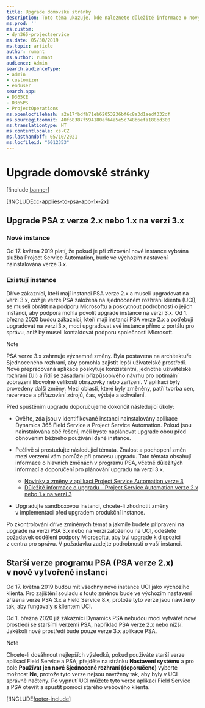 ```yaml
---
title: Upgrade domovské stránky
description: Toto téma ukazuje, kde naleznete důležité informace o nových a změněných funkcích aplikace Dynamics 365 Project Service Automation a o procesu upgradu na nejnovější verzi.
ms.prod: ''
ms.custom:
- dyn365-projectservice
ms.date: 05/30/2019
ms.topic: article
author: rumant
ms.author: rumant
audience: Admin
search.audienceType:
- admin
- customizer
- enduser
search.app:
- D365CE
- D365PS
- ProjectOperations
ms.openlocfilehash: a2e17fbdfb71eb62053236bf6c8a3d1aedf332df
ms.sourcegitcommit: 40f68387f594180af64a5e5c748b6efa188bd300
ms.translationtype: HT
ms.contentlocale: cs-CZ
ms.lasthandoff: 05/10/2021
ms.locfileid: "6012353"
---
```

# <a name="upgrade-home-page"></a>Upgrade domovské stránky

[!include [banner](../includes/psa-now-project-operations.md)]

[!INCLUDE[cc-applies-to-psa-app-1x-2x](../includes/cc-applies-to-psa-app-1x-2x.md)]

## <a name="upgrade-from-psa-version-2x-or-1x-to-version-3x"></a>Upgrade PSA z verze 2.x nebo 1.x na verzi 3.x

### <a name="new-instances"></a>Nové instance

Od 17. května 2019 platí, že pokud je při zřizování nové instance vybrána služba Project Service Automation, bude ve výchozím nastavení nainstalována verze 3.x.

### <a name="existing-instances"></a>Existují instance

Dříve zákazníci, kteří mají instanci PSA verze 2.x a museli upgradovat na verzi 3.x, což je verze PSA založená na sjednoceném rozhraní klienta (UCI), se museli obrátit na podporu Microsoftu a poskytnout podrobnosti o jejich instanci, aby podpora mohla povolit upgrade instance na verzi 3.x. Od 1. března 2020 budou zákazníci, kteří mají instanci PSA verze 2.x a potřebují upgradovat na verzi 3.x, moci upgradovat své instance přímo z portálu pro správu, aniž by museli kontaktovat podporu společnosti Microsoft.  

> [!NOTE]
> PSA verze 3.x zahrnuje významné změny. Byla postavena na architektuře Sjednoceného rozhraní, aby pomohla zajistit lepší uživatelské prostředí. Nově přepracovaná aplikace poskytuje konzistentní, jednotné uživatelské rozhraní (UI) a řídí se zásadami přizpůsobivého návrhu pro optimální zobrazení libovolné velikosti obrazovky nebo zařízení. V aplikaci byly provedeny další změny. Mezi oblasti, které byly změněny, patří tvorba cen, rezervace a přiřazování zdrojů, čas, výdaje a schválení.

Před spuštěním upgradu doporučujeme dokončit následující úkoly:

- Ověřte, zda jsou v identifikované instanci nainstalovány aplikace Dynamics 365 Field Service a Project Service Automation. Pokud jsou nainstalována obě řešení, měli byste naplánovat upgrade obou před obnovením běžného používání dané instance.
- Pečlivě si prostudujte následující témata. Znalost a pochopení změn mezi verzemi vám pomůže při procesu upgradu. Tato témata obsahují informace o hlavních změnách v programu PSA, včetně důležitých informací a doporučení pro plánování upgradu na verzi 3.x.

    - [Novinky a změny v aplikaci Project Service Automation verze 3](whats-new-changed-v3.md)
    - [Důležité informace o upgradu – Project Service Automation verze 2.x nebo 1.x na verzi 3](upgrade-v3.md)

- Upgradujte sandboxovou instanci, chcete-li zhodnotit změny v implementaci před upgradem produkční instance.

Po zkontrolování dříve zmíněných témat a jakmile budete připraveni na upgrade na verzi PSA 3.x nebo na verzi založenou na UCI, odešlete požadavek oddělení podpory Microsoftu, aby byl upgrade k dispozici z centra pro správu. V požadavku zadejte podrobnosti o vaší instanci.

## <a name="older-versions-of-psa-psa-version-2x-in-a-newly-created-instance"></a>Starší verze programu PSA (PSA verze 2.x) v nově vytvořené instanci

Od 17. května 2019 budou mít všechny nové instance UCI jako výchozího klienta. Pro zajištění souladu s touto změnou bude ve výchozím nastavení zřízena verze PSA 3.x a Field Service 8.x, protože tyto verze jsou navrženy tak, aby fungovaly s klientem UCI.

Od 1. března 2020 již zákazníci Dynamics PSA nebudou moci vytvářet nové prostředí se staršími verzemi PSA, například PSA verze 2.x nebo nižší. Jakékoli nové prostředí bude pouze verze 3.x aplikace PSA.

> [!NOTE]
> Chcete-li dosáhnout nejlepších výsledků, pokud používáte starší verze aplikací Field Service a PSA, přejděte na stránku **Nastavení systému** a pro pole **Používat jen nové Sjednocené rozhraní (doporučeno)** vyberte možnost **Ne**, protože tyto verze nejsou navrženy tak, aby byly v UCI správně načteny. Po vypnutí UCI můžete tyto verze aplikací Field Service a PSA otevřít a spustit pomocí starého webového klienta. 


[!INCLUDE[footer-include](../includes/footer-banner.md)]